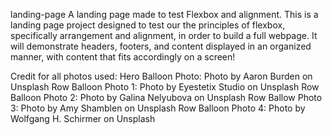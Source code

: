 landing-page
A landing page made to test Flexbox and alignment.
This is a landing page project designed to test our the principles of flexbox, specifically arrangement and alignment, in order to build a full webpage. It will demonstrate headers, footers, and content displayed in an organized manner, with content that fits accordingly on a screen!

Credit for all photos used:
Hero Balloon Photo: Photo by Aaron Burden on Unsplash
Row Balloon Photo 1: Photo by Eyestetix Studio on Unsplash
Row Balloon Photo 2: Photo by Galina Nelyubova on Unsplash
Row Ballow Photo 3: Photo by Amy Shamblen on Unsplash
Row Balloon Photo 4: Photo by Wolfgang H. Schirmer on Unsplash
